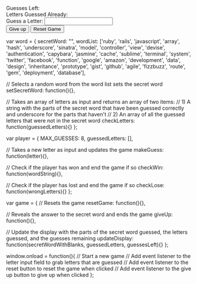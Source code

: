<!doctype html>
<html>
<head>
  <meta charset="utf-8">
  <title>Hangman</title>
  <link rel="stylesheet" href="style.css">
  <script type='text/javascript' src='js/underscore.min.js'></script>
  <script type='text/javascript' src='js/game.js'></script>
</head>
<body>
  <div id="gamePlayArea">
    <div id="hangmanArea">
      Guesses Left: <span id="guessesLeft"></span>
    </div>
    <div id="letterArea">
      <div id="lettersUsed">
        Letters Guessed Already:
        <div id="guessedLetters"></div>
      </div>
      <div id="guessBox">
        Guess a Letter:
        <input id="letterField" type="text" />
      </div>
    </div>
  </div>
  <div id="wordString"></div>
  <div id="gameControlArea">
    <input id="giveUpButton" class="button" type="submit" value="Give up"/>
    <input id="resetButton" class="button" type="submit" value="Reset Game"/>
  </div>
</body>
</html>

var word = {
  secretWord: "",
  wordList: ['ruby', 'rails', 'javascript', 'array', 'hash', 'underscore', 'sinatra', 'model', 'controller', 'view', 'devise', 'authentication', 'capybara', 'jasmine', 'cache', 'sublime', 'terminal', 'system', 'twitter', 'facebook', 'function', 'google', 'amazon', 'development', 'data', 'design', 'inheritance', 'prototype', 'gist', 'github', 'agile', 'fizzbuzz', 'route', 'gem', 'deployment', 'database'],
 
  // Selects a random word from the word list sets the secret word
  setSecretWord: function(){},
 
  // Takes an array of letters as input and returns an array of two items:
  // 1) A string with the parts of the secret word that have been guessed correctly and underscore for the parts that haven't
  // 2) An array of all the guessed letters that were not in the secret word
  checkLetters: function(guessedLetters){}
};
 
var player = {
  MAX_GUESSES: 8,
  guessedLetters: [],
 
  // Takes a new letter as input and updates the game
  makeGuess: function(letter){},
 
  // Check if the player has won and end the game if so
  checkWin: function(wordString){},
 
  // Check if the player has lost and end the game if so
  checkLose: function(wrongLetters){}
};
 
var game = {
  // Resets the game
  resetGame: function(){},
 
  // Reveals the answer to the secret word and ends the game
  giveUp: function(){},
 
  // Update the display with the parts of the secret word guessed, the letters guessed, and the guesses remaining
  updateDisplay: function(secretWordWithBlanks, guessedLetters, guessesLeft){}
};
 
window.onload = function(){
  // Start a new game
  // Add event listener to the letter input field to grab letters that are guessed
  // Add event listener to the reset button to reset the game when clicked
  // Add event listener to the give up button to give up when clicked
};